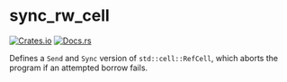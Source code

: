 # sync_rw_cell

[![Crates.io](https://img.shields.io/crates/v/sync_rw_cell.svg)](https://crates.io/crates/sync_rw_cell)
[![Docs.rs](https://docs.rs/sync_rw_cell/badge.svg)](https://docs.rs/sync_rw_cell)

Defines a `Send` and `Sync` version of `std::cell::RefCell`, which aborts the program
if an attempted borrow fails.